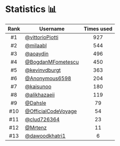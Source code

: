 # Statistics 📊

|Rank|Username|Times used|
:--------:|--------|:--------:|
|#1|[@vittorioPiotti](https://github.com/vittorioPiotti)|927|
|#2|[@milaabl](https://github.com/milaabl)|544|
|#3|[@aoaydin](https://github.com/aoaydin)|496|
|#4|[@BogdanMFometescu](https://github.com/BogdanMFometescu)|450|
|#5|[@kevinvdburgt](https://github.com/kevinvdburgt)|363|
|#6|[@Anonymous6598](https://github.com/Anonymous6598)|204|
|#7|[@kaisunoo](https://github.com/kaisunoo)|180|
|#8|[@alikhazaeii](https://github.com/alikhazaeii)|119|
|#9|[@Dahsle](https://github.com/Dahsle)|79|
|#10|[@OfficialCodeVoyage](https://github.com/OfficialCodeVoyage)|54|
|#11|[@clud726364](https://github.com/clud726364)|23|
|#12|[@Mrtenz](https://github.com/Mrtenz)|11|
|#13|[@dawoodkhatri1](https://github.com/dawoodkhatri1)|6|
